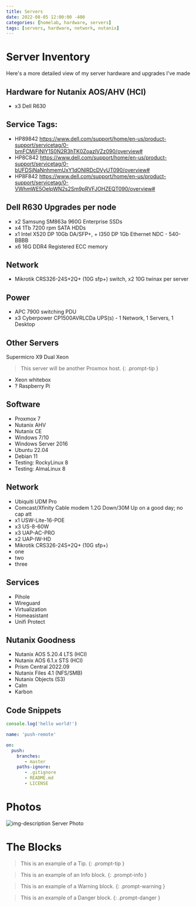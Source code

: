 ```yaml
---
title: Servers
date: 2022-08-05 12:00:00 -400
categories: [homelab, hardware, servers]
tags: [servers, hardware, network, nutanix]
---
```


# Server Inventory

Here's a more detailed view of my server hardware and upgrades I've made

## Hardware for Nutanix AOS/AHV (HCI)
* x3 Dell R630

## Service Tags:
* HP89842 https://www.dell.com/support/home/en-us/product-support/servicetag/0-bmFCMjFINlY1S0N2R3hTK0ZoazlVZz090/overview#
* HP8C842 https://www.dell.com/support/home/en-us/product-support/servicetag/0-bUFDSjNaNnhmemUxY1dONlRDcDVyUT090/overview#
* HP8F842 https://www.dell.com/support/home/en-us/product-support/servicetag/0-VWhmWE5OelpWN2s2Sm9pRVFJOHZEQT090/overview#

## Dell R630 Upgrades per node
* x2 Samsung SM863a 960G Enterprise SSDs
* x4 1Tb 7200 rpm SATA HDDs
* x1 Intel X520 DP 10Gb DA/SFP+, + I350 DP 1Gb Ethernet NDC - 540-BBBB
* x6 16G DDR4 Registered ECC memory 

## Network
* Mikrotik CRS326-24S+2Q+ (10G sfp+) switch, x2 10G twinax per server

## Power
* APC 7900 switching PDU
* x3 Cyberpower CP1500AVRLCDa UPS(s) - 1 Network, 1 Servers, 1 Desktop

## Other Servers
Supermicro X9 Dual Xeon

> This server will be another Proxmox host.
{: .prompt-tip }

* Xeon whitebox
* ? Raspberry Pi

## Software
* Proxmox 7
* Nutanix AHV
* Nutanix CE
* Windows 7/10
* Windows Server 2016
* Ubuntu 22.04
* Debian 11
* Testing: RockyLinux 8
* Testing: AlmaLinux 8

## Network
* Ubiquiti UDM Pro
* Comcast/Xfinity Cable modem 1.2G Down/30M Up on a good day; no cap att
* x1 USW-Lite-16-POE
* x3 US-8-60W
* x3 UAP-AC-PRO
* x2 UAP-IW-HD
* Mikrotik CRS326-24S+2Q+ (10G sfp+)
* one
* two
* three

## Services
* Pihole
* Wireguard
* Virtualization
* Homeasistant
* Unifi Protect

## Nutanix Goodness
* Nutanix AOS 5.20.4 LTS (HCI)
* Nutanix AOS 6.1.x STS (HCI)
* Prism Central 2022.09
* Nutanix Files 4.1 (NFS/SMB)
* Nutanix Objects (S3)
* Calm
* Karbon

## Code Snippets
```javascript
console.log('hello world!')
```

```yml
name: 'push-remote'

on:
  push:
    branches:
       - master
    paths-ignore:
       - .gitignore
       - README.md
       - LICENSE
```

# Photos

![img-description](https://images.pexels.com/photos/1148820/pexels-photo-1148820.jpeg?auto=compress&cs=tinysrgb&w=800) Server Photo

# The Blocks
> This is an example of a Tip.
{: .prompt-tip }

> This is an example of an Info block.
{: .prompt-info }

> This is an example of a Warning block.
{: .prompt-warning }

> This is an example of a Danger block.
{: .prompt-danger }

